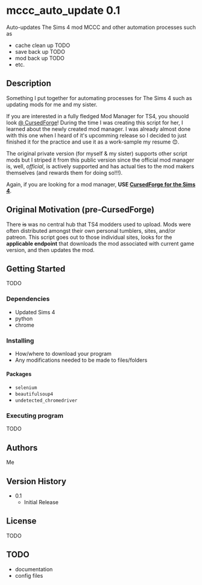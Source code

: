# mccc_auto_update 0.1

Auto-updates The Sims 4 mod MCCC and other automation processes such as
- cache clean up TODO
- save back up TODO
- mod back up TODO
- etc.

## Description

Something I put together for automating processes for The Sims 4 such as updating mods for me and my sister.

If you are interested in a fully fledged Mod Manager for TS4, 
you shouold look [@ CursedForge](https://thesims4.curseforge.com)! 
During the time I was creating this script for her, I learned about the newly created mod manager. I was already almost done with this one when I heard of it's upcomming release so I decided to just finished it for the practice and use it as a work-sample my resume 😊.

The original private version (for myself & my sister) supports other script mods but I striped it from this public version since the official mod manager is, well, *official*, is actively supported and has actual ties to the mod makers themselves (and rewards them for doing so!!!). 

Again, if you are looking for a mod manager, **USE [CursedForge for the Sims 4](https://thesims4.curseforge.com)**.

## Original Motivation (pre-CursedForge)

There ~~is~~ was no central hub that TS4 modders used to upload. Mods were often distributed amongst their own personal tumblers, sites, and/or patreon. This script goes out to those individual sites, looks for the **applicable endpoint** that downloads the mod associated with current game version, and then updates the mod.

## Getting Started

TODO

### Dependencies

- Updated Sims 4
- python
- chrome

### Installing

- How/where to download your program
- Any modifications needed to be made to files/folders

#### Packages

- `selenium`
- `beautifulsoup4`
- `undetected_chromedriver`

### Executing program

TODO

## Authors

Me

## Version History

* 0.1
    * Initial Release

## License

TODO

## TODO

- documentation
- config files
